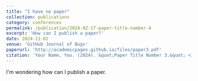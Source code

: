 ```yaml
---
title: "I have no paper"
collection: publications
category: conferences
permalink: /publication/2024-02-17-paper-title-number-4
excerpt: 'How can I publish a paper?'
date: 2024-11-02
venue: 'GitHub Journal of Bugs'
paperurl: 'http://academicpages.github.io/files/paper3.pdf'
citation: 'Your Name, You. (2024). &quot;Paper Title Number 3.&quot; <i>GitHub Journal of Bugs</i>. 1(3).'
---
```


I'm wondering how can I publish a paper.
